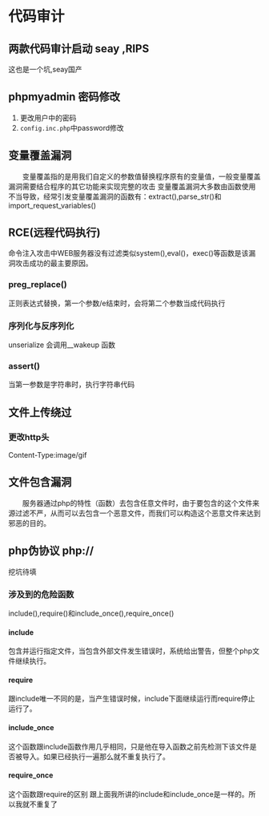 # 代码审计
## 两款代码审计启动 seay ,RIPS
这也是一个坑,seay国产

## phpmyadmin 密码修改
1. 更改用户中的密码
2. `config.inc.php`中password修改

## 变量覆盖漏洞
　　变量覆盖指的是用我们自定义的参数值替换程序原有的变量值，一般变量覆盖漏洞需要结合程序的其它功能来实现完整的攻击 变量覆盖漏洞大多数由函数使用不当导致，经常引发变量覆盖漏洞的函数有：extract(),parse_str()和import_request_variables()

## RCE(远程代码执行)
命令注入攻击中WEB服务器没有过滤类似system(),eval()，exec()等函数是该漏洞攻击成功的最主要原因。

### preg_replace()
正则表达式替换，第一个参数/e结束时，会将第二个参数当成代码执行

### 序列化与反序列化
unserialize 会调用__wakeup 函数

### assert()
当第一参数是字符串时，执行字符串代码

## 文件上传绕过
### 更改http头 
Content-Type:image/gif

## 文件包含漏洞
　　服务器通过php的特性（函数）去包含任意文件时，由于要包含的这个文件来源过滤不严，从而可以去包含一个恶意文件，而我们可以构造这个恶意文件来达到邪恶的目的。


## php伪协议 php://
挖坑待填
### 涉及到的危险函数
include(),require()和include_once(),require_once()
#### include
包含并运行指定文件，当包含外部文件发生错误时，系统给出警告，但整个php文件继续执行。
#### require
跟include唯一不同的是，当产生错误时候，include下面继续运行而require停止运行了。
#### include_once
这个函数跟include函数作用几乎相同，只是他在导入函数之前先检测下该文件是否被导入。如果已经执行一遍那么就不重复执行了。
#### require_once
这个函数跟require的区别 跟上面我所讲的include和include_once是一样的。所以我就不重复了